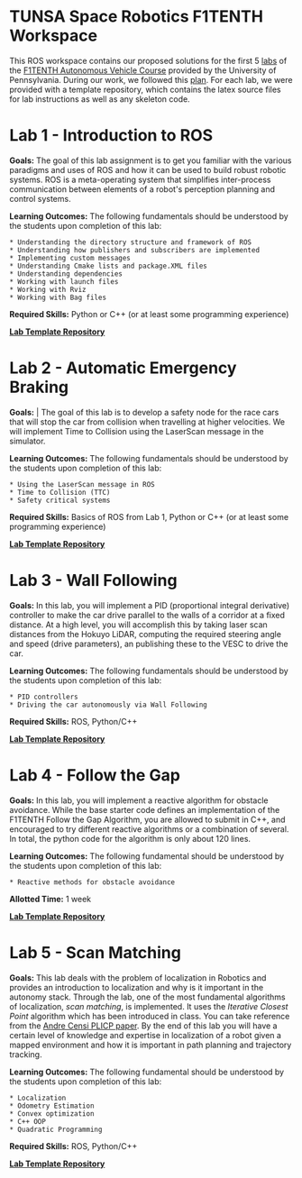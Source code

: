 # TUNSA Space Robotics F1TENTH Workspace

This ROS workspace contains our proposed solutions for the first 5 [labs](https://f1tenth-coursekit.readthedocs.io/en/stable/assignments/labs/index.html) of the [F1TENTH Autonomous Vehicle Course](https://f1tenth-coursekit.readthedocs.io/en/stable/introduction/overview.html) provided by the University of Pennsylvania. During our work, we followed this [plan](https://docs.google.com/spreadsheets/d/12VkkMe5WgANmVBByFx13zXS2Ez5oGKWnXdzBt8jrHEU/edit?usp=sharing). For each lab, we were provided with a template repository, which contains the latex source files for lab instructions as well as any skeleton code.

Lab 1 - Introduction to ROS
=============================

**Goals:** 
The goal of this lab assignment is to get you familiar with the various paradigms and uses of ROS and how it can be used to build robust robotic systems. ROS is a meta-operating system that simplifies inter-process communication between elements of a robot's perception planning and control systems.

**Learning Outcomes:** 
The following fundamentals should be understood by the students upon completion of this lab:

	* Understanding the directory structure and framework of ROS
	* Understanding how publishers and subscribers are implemented
	* Implementing custom messages
	* Understanding Cmake lists and package.XML files
	* Understanding dependencies
	* Working with launch files
	* Working with Rviz
	* Working with Bag files
 
**Required Skills:** Python or C++ (or at least some programming experience)

[**Lab Template Repository**](https://github.com/f1tenth/f1tenth_labs/tree/master/lab1/latex>)

Lab 2 - Automatic Emergency Braking
======================================

**Goals:**
| The goal of this lab is to develop a safety node for the race cars that will stop the car from collision when travelling at higher velocities. We will implement Time to Collision using the LaserScan message in the simulator. 

**Learning Outcomes:**
The following fundamentals should be understood by the students upon completion of this lab:

	* Using the LaserScan message in ROS
	* Time to Collision (TTC)
	* Safety critical systems

**Required Skills:** Basics of ROS from Lab 1, Python or C++ (or at least some programming experience)

[**Lab Template Repository**](https://github.com/f1tenth/f1tenth_labs/tree/master/lab2>)

Lab 3 - Wall Following
=======================

**Goals:**
In this lab, you will implement a PID (proportional integral derivative) controller to make the car drive parallel to the walls of a corridor at a fixed distance. At a high level, you will accomplish this by taking laser scan distances from the Hokuyo LiDAR, computing the required steering angle and speed (drive parameters), an publishing these to the VESC to drive the car. 

**Learning Outcomes:**
The following fundamentals should be understood by the students upon completion of this lab:

	* PID controllers
	* Driving the car autonomously via Wall Following

**Required Skills:** ROS, Python/C++

[**Lab Template Repository**](https://github.com/f1tenth/f1tenth_labs/tree/master/lab3>)

Lab 4 - Follow the Gap
===========================================

**Goals:**
In this lab, you will implement a reactive algorithm for obstacle avoidance. While the base starter code defines an implementation of the F1TENTH Follow the Gap Algorithm, you are allowed to submit in C++, and encouraged to try different reactive algorithms or a combination of several. In total, the python code for the algorithm is only about 120 lines.

**Learning Outcomes:**
The following fundamental should be understood by the students upon completion of this lab:

	* Reactive methods for obstacle avoidance

**Allotted Time:** 1 week

[**Lab Template Repository**](https://github.com/f1tenth/f1tenth_labs/tree/master/lab4>) 

Lab 5 - Scan Matching
======================

**Goals:**
This lab deals with the problem of localization in Robotics and provides an introduction to localization and why is it important in the autonomy stack. Through the lab, one of the most fundamental algorithms of localization, *scan matching*, is implemented. It uses the *Iterative Closest Point* algorithm which has been introduced in class. You can take reference from the [Andre Censi PLICP paper](https://censi.science/pub/research/2008-icra-plicp.pdf). By the end of this lab you will have a certain level of knowledge and expertise in localization of a robot given a mapped environment and how it is important in path planning and trajectory tracking.

**Learning Outcomes:**
The following fundamental should be understood by the students upon completion of this lab:

	* Localization
	* Odometry Estimation
	* Convex optimization
	* C++ OOP
	* Quadratic Programming

**Required Skills:** ROS, Python/C++

[**Lab Template Repository**](https://github.com/f1tenth/f1tenth_labs/tree/master/lab5)
